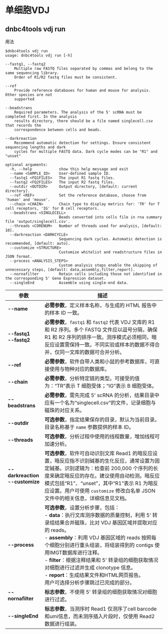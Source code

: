 # 单细胞VDJ

## dnbc4tools vdj run

用法

```shell
$dnbc4tools vdj run
usage: dnbc4tools vdj run [-h] 

--fastq1, --fastq2
    Multiple raw FASTQ files separated by commas and belong to the same sequencing library.
    Order of R1/R2 fastq files must be consistent.

--ref
    Provide reference databases for human and mouse for analysis. Other species are not
    supported

--beadstrans
    Required parameters. The analysis of the 5' scRNA must be completed first. In the analysis
    results directory, there should be a file named singlecell.csv that records the
    correspondence between cells and beads.

--darkreaction
    Recommend automatic detection for settings. Ensure consistent sequencing lengths and dark
    cycles for multiple FASTQ data. Dark cycle modes can be "R1" and "unset"

optional arguments:
  -h, --help            show this help message and exit
  --name <SAMPLE_ID>    User-defined sample ID.
  --fastq1 <FQ1FILES>   The input R1 fastq files.
  --fastq2 <FQ2FILES>   The input R2 fastq files.
  --outdir <OUTDIR>     Output directory, [default: current directory].
  --ref <REF>           Set the reference database, choose from 'human' and 'mouse'.
  --chain <CHAIN>       Chain type to display metrics for: 'TR' for T cell receptors, 'IG' for B cell receptors.
  --beadstrans <SINGLECELL>
                        Beads converted into cells file in rna summary file 'output/singlecell.csv'.
  --threads <CORENUM>   Number of threads used for analysis, [default: 10].
  --darkreaction <DARKCYCLE>
                        Sequencing dark cycles. Automatic detection is recommended, [default: auto].
  --customize <STRUCTURE>
                        Customize whitelist and readstructure files in JSON format.
  --process <ANALYSIS_STEPS>
                        Custom analysis steps enable the skipping of unnecessary steps, [default: data,assembly,filter,report].
  --nornafilter         Retain cells including those not identified in the corresponding 5' Gene Expression dataset.
  --singleEnd           Assemble using single-end data.
```

| 参数                                | 描述                                                         |
| ----------------------------------- | ------------------------------------------------------------ |
| **--name**                          | **必需参数**，定义样本名称，与生成的 HTML 报告中的样本 ID 一致。 |
| **--fastq1 <br />--fastq2**         | **必需参数**，`fastq1` 和 `fastq2` 代表 VDJ 文库的 R1 和 R2 序列。多个 FASTQ 文件应以逗号分隔，确保 R1 和 R2 序列的排序一致。测序模式必须相同，暗反应设置需保持一致。不同实验或样本的数据不得合并，仅同一文库的数据可合并分析。 |
| **--ref**                           | **必需参数**，软件自带人类和小鼠的参考数据库，可直接使用与物种对应的数据库。 |
| **--chain**                         | **必需参数**，分析特定链的类型。可接受的值为：“TR”表示 T 细胞受体；“IG”表示 B 细胞受体。 |
| **--beadstrans**                    | **必需参数**，需先完成 5' scRNA 的分析，结果目录中应有一个名为“singlecell.csv”的文件，记录细胞与磁珠的对应关系。 |
| **--outdir**                        | **可选参数**，指定结果保存的目录，默认为当前目录。目录名称基于 `name` 参数提供的样本 ID。 |
| **--threads**                       | **可选参数**，分析过程中使用的线程数量，增加线程可加速分析。 |
| **--darkreaction<br />--customize** | **可选参数**，软件可自动识别文库 Read1 的暗反应设置，暗反应指不识别碱基的生化反应，通常设置为固定碱基。识别逻辑为：检查前 200,000 个序列的长度来确定暗反应的存在。建议使用自动检测。暗反应模式包括“R1”、“unset”，其中“R1”表示 R1 为暗反应设置。用户可使用 `customize` 修改白名单 JSON 文件中的相关信息，详细信息见文档。 |
| **--process**                       | **可选参数**，设置分析步骤，包括：<br> - **data**：执行文库测序数据的质量控制，利用 5' 转录组结果合并磁珠，比对 VDJ 基因区域并提取对应的 reads。<br> - **assembly**：利用 VDJ 基因区域的 reads 按照每个细胞分别进行重头组装，将组装得到的 contigs 使用IMGT数据库进行注释。<br/> - **filter**：根据注释结果和 5' 转录组的细胞获取情况对细胞进行过滤并生成 clonotype 信息。<br/> - **report**：生成结果文件和HTML网页报告。<br />用户可选择分析步骤跳过已完成的部分。 |
| **--nornafilter**                   | **标志参数**，不使用 5' 转录组的细胞获取情况对细胞进行过滤。 |
| **--singleEnd**                     | **标志参数**，当测序时 Read1 仅测序了cell barcode和umi信息，而未测序插入片段时，仅使用 Read2 数据进行组装。 |

